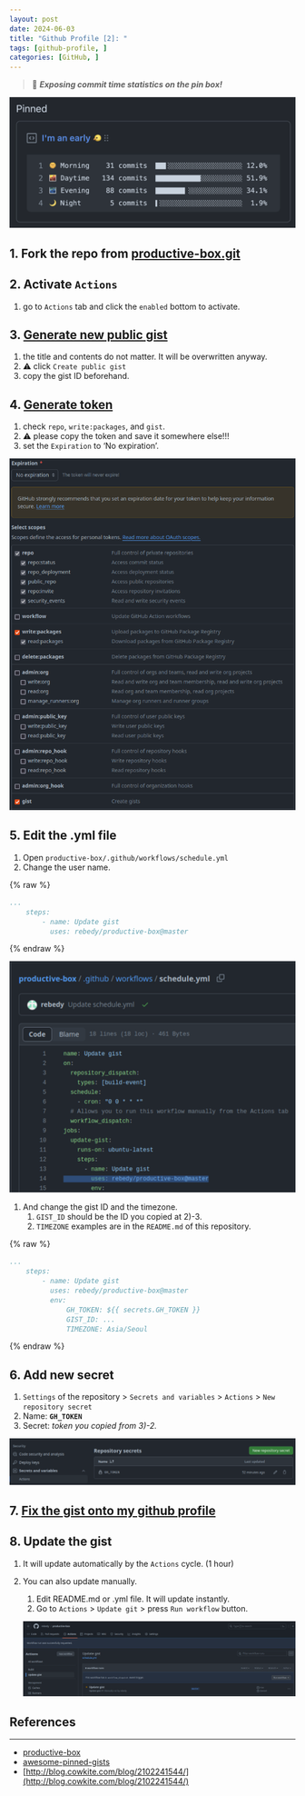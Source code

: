 ```yaml
---
layout: post
date: 2024-06-03
title: "Github Profile [2]: "
tags: [github-profile, ]
categories: [GitHub, ]
---
```



> 👸 _**Exposing commit time statistics on the pin box!**_ 


![0](/assets/img/2024-06-03-Github-Profile-[2]:-.md/0.png)



## 1. Fork the repo from [productive-box.git](https://github.com/rebedy/productive-box.git)



## 2. Activate `Actions`

1. go to `Actions` tab and click the `enabled` bottom to activate.


## 3. [Generate new public gist](https://gist.github.com/)

1. the title and contents do not matter. It will be overwritten anyway.
2. ⚠️ click `Create public gist`
3. copy the gist ID beforehand.


## 4. [Generate token](https://github.com/settings/tokens/new)

1. check `repo`, `write:packages`, and `gist`.
2. ⚠️ please copy the token and save it somewhere else!!!
3. set the `Expiration` to ‘No expiration’.

![1](/assets/img/2024-06-03-Github-Profile-[2]:-.md/1.png)



## 5. Edit the .yml file 

1. Open `productive-box/.github/workflows/schedule.yml`
2. Change the user name.


{% raw %}
```yaml
...
	steps:
		- name: Update gist
		  uses: rebedy/productive-box@master
```
{% endraw %}



![2](/assets/img/2024-06-03-Github-Profile-[2]:-.md/2.png)

1. And change the gist ID and the timezone.
	1. `GIST_ID` should be the ID you copied at 2)-3.
	2. `TIMEZONE` examples are in the `README.md` of this repository.


{% raw %}
```yaml
...
	steps:
		- name: Update gist
		  uses: rebedy/productive-box@master
		  env:
			  GH_TOKEN: ${{ secrets.GH_TOKEN }}
			  GIST_ID: ...
			  TIMEZONE: Asia/Seoul
```
{% endraw %}




## 6. Add new secret

1. `Settings` of the repository > `Secrets and variables` > `Actions` > `New repository secret`
2. Name: **`GH_TOKEN`**
3. Secret: _token you copied from 3)-2._

![3](/assets/img/2024-06-03-Github-Profile-[2]:-.md/3.png)



## 7. [Fix the gist onto my github profile](https://docs.github.com/en/github/setting-up-and-managing-your-github-profile/pinning-items-to-your-profile)



## 8. Update the gist

1. It will update automatically by the `Actions` cycle. (1 hour)
2. You can also update manually.
	1. Edit README.md or .yml file. It will update instantly.
	2. Go to `Actions` > `Update git` > press `Run workflow` button.

	![4](/assets/img/2024-06-03-Github-Profile-[2]:-.md/4.png)



## References


---

- [productive-box](https://github.com/maxam2017/productive-box)
- [awesome-pinned-gists](https://github.com/matchai/awesome-pinned-gists)
- [http://blog.cowkite.com/blog/2102241544/](http://blog.cowkite.com/blog/2102241544/)
